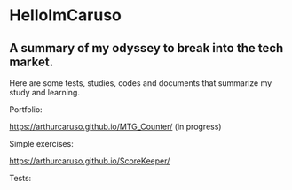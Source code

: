 # HelloImCaruso
## A summary of my odyssey to break into the tech market.
Here are some tests, studies, codes and documents that summarize my study and learning.






Portfolio:

https://arthurcaruso.github.io/MTG_Counter/ (in progress)


Simple exercises:

https://arthurcaruso.github.io/ScoreKeeper/



Tests:


